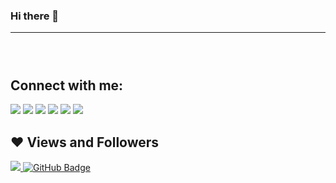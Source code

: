 ### Hi there 👋

<!--
<a href="https://twitter.com/emrecellebi" target="_blank">
<img src=https://img.shields.io/badge/twitter-%2300acee.svg?&style=for-the-badge&logo=twitter&logoColor=white alt=twitter style="margin-bottom: 5px;" />
</a>

<a href="https://linkedin.com/in/emrecellebi" target="_blank">
<img src=https://img.shields.io/badge/linkedin-%231E77B5.svg?&style=for-the-badge&logo=linkedin&logoColor=white alt=linkedin style="margin-bottom: 5px;" />
</a>

<a href="https://instagram.com/emrecellebi" target="_blank">
<img src=https://img.shields.io/badge/instagram-%23000000.svg?&style=for-the-badge&logo=instagram&logoColor=white alt=instagram style="margin-bottom: 5px;" />
</a>

<a href="https://www.youtube.com/@emrecellebi" target="_blank">
<img src=https://img.shields.io/badge/youtube-%23EE4831.svg?&style=for-the-badge&logo=youtube&logoColor=white alt=youtube style="margin-bottom: 5px;" />
</a>

<a href="https://tiktok.com/@emrecellebi">
<img src="https://img.shields.io/badge/TikTok-000000?style=for-the-badge&logo=tiktok&logoColor=white style="margin-bottom: 5px;" />
</a>

<a href="https://discord.gg/ykHSqfQ">
<img src="https://img.shields.io/badge/Discord-7289DA?style=for-the-badge&logo=discord&logoColor=white style="margin-bottom: 5px;" />
</a>

<a href="https://twitch.tv/emrecellebi">
<img src="https://img.shields.io/badge/Twitch-9146FF?style=for-the-badge&logo=twitch&logoColor=white style="margin-bottom: 5px;" />
</a>-->

---

<p align="center">
    <a href="#">
        <img title="" src="https://github-readme-stats.vercel.app/api?username=emrecellebi&theme=onedark&show_icons=true&hide_border=false&count_private=false"/>
    </a>
</p>

<p align="center">
    <a href="#">
        <img title="" src="https://github-readme-streak-stats.herokuapp.com?user=emrecellebi&theme=onedark"/>
    </a>
</p>

<p align="center">
    <a href="#">
        <img title="" src="https://github-readme-stats.vercel.app/api/top-langs/?username=emrecellebi&theme=onedark&show_icons=true&hide_border=false&layout=compact"/>
    </a>
</p>

## Connect with me:

<p align="left">

<a href = "https://linkedin.com/in/emrecellebi" target="_blank"><img src="https://img.icons8.com/fluent/48/000000/linkedin.png"/></a>
<a href = "https://twitter.com/emrecellebi" target="_blank"><img src="https://img.icons8.com/fluent/48/000000/twitter.png"/></a>
<a href = "https://instagram.com/emrecellebi" target="_blank"><img src="https://img.icons8.com/fluent/48/000000/instagram-new.png"/></a>
<a href = "https://tiktok.com/@emrecellebi" target="_blank"><img src="https://img.icons8.com/fluent/48/000000/tiktok.png"/></a>
<a href = "https://discord.gg/ykHSqfQ" target="_blank"><img src="https://img.icons8.com/fluent/48/000000/discord.png"/></a>
<a href = "https://twitch.tv/emrecellebi" target="_blank"><img src="https://img.icons8.com/fluent/48/000000/twitch.png"/></a>


## ❤ Views and Followers

<a href="#">
    <img src="https://komarev.com/ghpvc/?username=emrecellebi">
</a>
<a href="#"><img src="https://img.shields.io/github/followers/emrecellebi?label=Followers&style=social" alt="GitHub Badge"></a>
